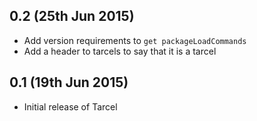## 0.2 (25th Jun 2015)

 * Add version requirements to `get packageLoadCommands`
 * Add a header to tarcels to say that it is a tarcel

## 0.1 (19th Jun 2015)

 * Initial release of Tarcel

